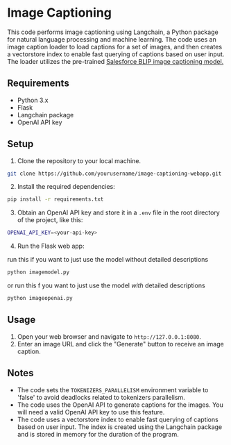 # Image Captioning

This code performs image captioning using Langchain, a Python package for natural language processing and machine learning. The code uses an image caption loader to load captions for a set of images, and then creates a vectorstore index to enable fast querying of captions based on user input. The loader utilizes the pre-trained [Salesforce BLIP image captioning model.](https://huggingface.co/Salesforce/blip-image-captioning-base)

## Requirements

- Python 3.x
- Flask
- Langchain package
- OpenAI API key

## Setup

1. Clone the repository to your local machine.

```bash
git clone https://github.com/yourusername/image-captioning-webapp.git
```

2. Install the required dependencies:

```bash
pip install -r requirements.txt
```

3. Obtain an OpenAI API key and store it in a `.env` file in the root directory of the project, like this:

```bash
OPENAI_API_KEY=<your-api-key>
```

4. Run the Flask web app:

run this if you want to just use the model without detailed descriptions
```bash
python imagemodel.py
```
or run this f you want to just use the model _with_ detailed descriptions
```bash
python imageopenai.py
```

## Usage

1. Open your web browser and navigate to `http://127.0.0.1:8080`.
2. Enter an image URL and click the "Generate" button to receive an image caption.

## Notes

- The code sets the `TOKENIZERS_PARALLELISM` environment variable to 'false' to avoid deadlocks related to tokenizers parallelism.
- The code uses the OpenAI API to generate captions for the images. You will need a valid OpenAI API key to use this feature.
- The code uses a vectorstore index to enable fast querying of captions based on user input. The index is created using the Langchain package and is stored in memory for the duration of the program.
